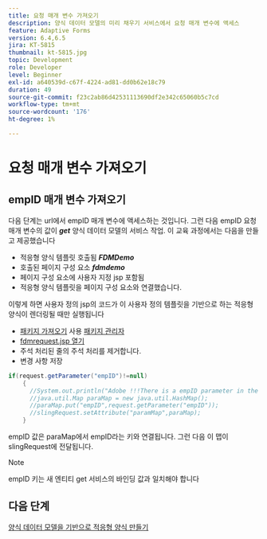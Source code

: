 ```yaml
---
title: 요청 매개 변수 가져오기
description: 양식 데이터 모델의 미리 채우기 서비스에서 요청 매개 변수에 액세스
feature: Adaptive Forms
version: 6.4,6.5
jira: KT-5815
thumbnail: kt-5815.jpg
topic: Development
role: Developer
level: Beginner
exl-id: a640539d-c67f-4224-ad81-dd0b62e18c79
duration: 49
source-git-commit: f23c2ab86d42531113690df2e342c65060b5c7cd
workflow-type: tm+mt
source-wordcount: '176'
ht-degree: 1%

---
```


# 요청 매개 변수 가져오기

## empID 매개 변수 가져오기

다음 단계는 url에서 empID 매개 변수에 액세스하는 것입니다. 그런 다음 empID 요청 매개 변수의 값이 **_get_** 양식 데이터 모델의 서비스 작업.
이 교육 과정에서는 다음을 만들고 제공했습니다

* 적응형 양식 템플릿 호출됨 **_FDMDemo_**
* 호출된 페이지 구성 요소 **_fdmdemo_**
* 페이지 구성 요소에 사용자 지정 jsp 포함됨
* 적응형 양식 템플릿을 페이지 구성 요소와 연결했습니다.

이렇게 하면 사용자 정의 jsp의 코드가 이 사용자 정의 템플릿을 기반으로 하는 적응형 양식이 렌더링될 때만 실행됩니다

* [패키지 가져오기](assets/template-page-component.zip) 사용 [패키지 관리자](http://localhost:4502/crx/packmgr/index.jsp)
* [fdmrequest.jsp 열기](http://localhost:4502/crx/de/index.jsp#/apps/fdmdemo/component/page/fdmdemo/fdmrequest.jsp)
* 주석 처리된 줄의 주석 처리를 제거합니다.
* 변경 사항 저장

```java
if(request.getParameter("empID")!=null)
    {
      //System.out.println("Adobe !!!There is a empID parameter in the request "+request.getParameter("empID"));
      //java.util.Map paraMap = new java.util.HashMap();
      //paraMap.put("empID",request.getParameter("empID"));
      //slingRequest.setAttribute("paramMap",paraMap);
    }
```

empID 값은 paraMap에서 empID라는 키와 연결됩니다. 그런 다음 이 맵이 slingRequest에 전달됩니다.

>[!NOTE]
>
>empID 키는 새 엔티티 get 서비스의 바인딩 값과 일치해야 합니다

## 다음 단계

[양식 데이터 모델을 기반으로 적응형 양식 만들기](./create-adaptive-form.md)
